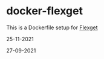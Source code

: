 docker-flexget
==================

This is a Dockerfile setup for [Flexget](http://www.flexget.com)

25-11-2021

27-09-2021
